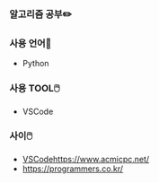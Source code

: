 ### 알고리즘 공부✏️

### 사용 언어📖
- Python

### 사용 TOOL🖱️
- VSCode

### 사이🖱️
- [VSCode](https://www.acmicpc.net/)https://www.acmicpc.net/
- https://programmers.co.kr/
